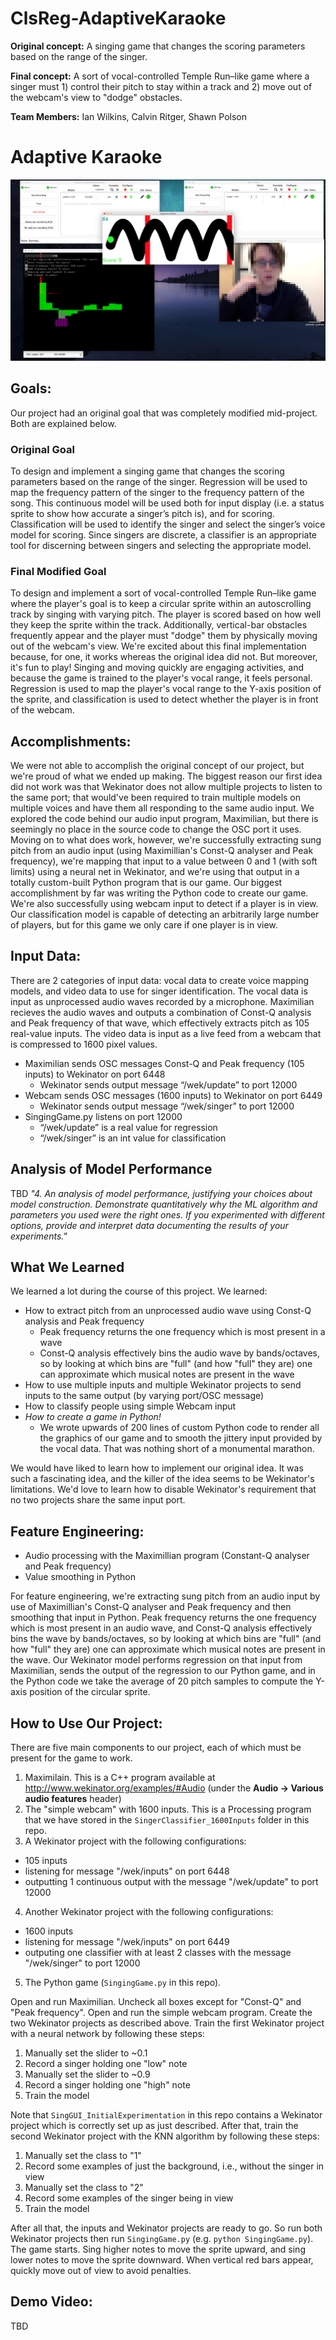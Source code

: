 # ClsReg-AdaptiveKaraoke
**Original concept:** A singing game that changes the scoring parameters based on the range of the singer.

**Final concept:** A sort of vocal-controlled Temple Run–like game where a singer must 1) control their pitch to stay within a track and 2) move out of the webcam's view to "dodge" obstacles.

**Team Members:** Ian Wilkins, Calvin Ritger, Shawn Polson

# Adaptive Karaoke
![Screenshot](https://github.com/CUBoulder-2019Sp-IML4HCI/ClsReg-AdaptiveKaraoke/blob/master/Game%20demo%20screenshot.png)

## Goals:
Our project had an original goal that was completely modified mid-project. Both are explained below.
### Original Goal
To design and implement a singing game that changes the scoring parameters based on the range of the singer. Regression will be used to map the frequency pattern of the singer to the frequency pattern of the song. This continuous model will be used both for input display (i.e. a status sprite to show how accurate a singer’s pitch is), and for scoring. Classification will be used to identify the singer and select the singer’s voice model for scoring. Since singers are discrete, a classifier is an appropriate tool for discerning between singers and selecting the appropriate model.

### Final Modified Goal
To design and implement a sort of vocal-controlled Temple Run–like game where the player's goal is to keep a circular sprite within an autoscrolling track by singing with varying pitch. The player is scored based on how well they keep the sprite within the track. Additionally, vertical-bar obstacles frequently appear and the player must "dodge" them by physically moving out of the webcam's view. We're excited about this final implementation because, for one, it works whereas the original idea did not. But moreover, it's fun to play! Singing and moving quickly are engaging activities, and because the game is trained to the player's vocal range, it feels personal. Regression is used to map the player's vocal range to the Y-axis position of the sprite, and classification is used to detect whether the player is in front of the webcam.

## Accomplishments:
We were not able to accomplish the original concept of our project, but we're proud of what we ended up making. The biggest reason our first idea did not work was that Wekinator does not allow multiple projects to listen to the same port; that would've been required to train multiple models on multiple voices and have them all responding to the same audio input. We explored the code behind our audio input program, Maximilian, but there is seemingly no place in the source code to change the OSC port it uses. Moving on to what does work, however, we're successfully extracting sung pitch from an audio input (using Maximillian's Const-Q analyser and Peak frequency), we're mapping that input to a value between 0 and 1 (with soft limits) using a neural net in Wekinator, and we're using that output in a totally custom-built Python program that is our game. Our biggest accomplishment by far was writing the Python code to create our game. We're also successfully using webcam input to detect if a player is in view. Our classification model is capable of detecting an arbitrarily large number of players, but for this game we only care if one player is in view. 

## Input Data:
There are 2 categories of input data: vocal data to create voice mapping models, and video data to use for singer identification.
The vocal data is input as unprocessed audio waves recorded by a microphone. Maximilian recieves the audio waves and outputs a combination of Const-Q analysis and Peak frequency of that wave, which effectively extracts pitch as 105 real-value inputs. The video data is input as a live feed from a webcam that is compressed to 1600 pixel values.

- Maximilian sends OSC messages Const-Q and Peak frequency (105 inputs) to Wekinator on port 6448
    - Wekinator sends output message “/wek/update” to port 12000
- Webcam sends OSC messages (1600 inputs) to Wekinator on port 6449
    - Wekinator sends output message “/wek/singer” to port 12000
- SingingGame.py listens on port 12000
    - “/wek/update” is a real value for regression
    - “/wek/singer” is an int value for classification

## Analysis of Model Performance
TBD
_"4. An analysis of model performance, justifying your choices about model construction. Demonstrate quantitatively why the ML algorithm and parameters you used were the right ones. If you experimented with different options, provide and interpret data documenting the results of your experiments."_

## What We Learned
We learned a lot during the course of this project. We learned: 
 - How to extract pitch from an unprocessed audio wave using Const-Q analysis and Peak frequency
    - Peak frequency returns the one frequency which is most present in a wave
    - Const-Q analysis effectively bins the audio wave by bands/octaves, so by looking at which bins are "full" (and how "full" they are) one can approximate which musical notes are present in the wave
- How to use multiple inputs and multiple Wekinator projects to send inputs to the same output (by varying port/OSC message)
- How to classify people using simple Webcam input
- _How to create a game in Python!_
    - We wrote upwards of 200 lines of custom Python code to render all the graphics of our game and to smooth the jittery input provided by the vocal data. That was nothing short of a monumental marathon. 
    
We would have liked to learn how to implement our original idea. It was such a fascinating idea, and the killer of the idea seems to be Wekinator's limitations. We'd love to learn how to disable Wekinator's requirement that no two projects share the same input port. 

## Feature Engineering:
 - Audio processing with the Maximillian program (Constant-Q analyser and Peak frequency)
 - Value smoothing in Python
 
For feature engineering, we're extracting sung pitch from an audio input by use of Maximillian's Const-Q analyser and Peak frequency and then smoothing that input in Python. Peak frequency returns the one frequency which is most present in an audio wave, and Const-Q analysis effectively bins the wave by bands/octaves, so by looking at which bins are "full" (and how "full" they are) one can approximate which musical notes are present in the wave. Our Wekinator model performs regression on that input from Maximilian, sends the output of the regression to our Python game, and in the Python code we take the average of 20 pitch samples to compute the Y-axis position of the circular sprite.

## How to Use Our Project:
There are five main components to our project, each of which must be present for the game to work.
1. Maximilain. This is a C++ program available at http://www.wekinator.org/examples/#Audio (under the **Audio -> Various audio features** header)
2. The "simple webcam" with 1600 inputs. This is a Processing program that we have stored in the `SingerClassifier_1600Inputs` folder in this repo.
3. A Wekinator project with the following configurations:
 - 105 inputs 
 - listening for message "/wek/inputs" on port 6448
 - outputting 1 continuous output with the message "/wek/update" to port 12000
4. Another Wekinator project with the following configurations:
 - 1600 inputs
 - listening for message "/wek/inputs" on port 6449
 - outputing one classifier with at least 2 classes with the message "/wek/singer" to port 12000
5. The Python game (`SingingGame.py` in this repo).

Open and run Maximilian. Uncheck all boxes except for "Const-Q" and "Peak frequency". Open and run the simple webcam program. Create the two Wekinator projects as described above. Train the first Wekinator project with a neural network by following these steps:
 1. Manually set the slider to ~0.1
 2. Record a singer holding one "low" note
 3. Manually set the slider to ~0.9
 4. Record a singer holding one "high" note
 5. Train the model
 
Note that `SingGUI_InitialExperimentation` in this repo contains a Wekinator project which is correctly set up as just described. After that, train the second Wekinator project with the KNN algorithm by following these steps:
 1. Manually set the class to "1"
 2. Record some examples of just the background, i.e., without the singer in view
 3. Manually set the class to "2"
 4. Record some examples of the singer being in view
 5. Train the model
 
After all that, the inputs and Wekinator projects are ready to go. So run both Wekinator projects then run `SingingGame.py` (e.g. `python SingingGame.py`). The game starts. 
Sing higher notes to move the sprite upward, and sing lower notes to move the sprite downward. When vertical red bars appear, quickly move out of view to avoid penalties. 

## Demo Video:
TBD
      
